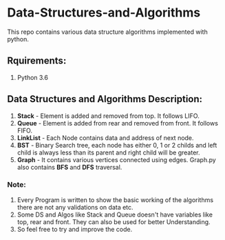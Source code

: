 # Data-Structures-and-Algorithms
This repo contains various data structure algorithms implemented with python.

## Rquirements: 
1. Python 3.6

## Data Structures and Algorithms Description: 
1. **Stack** - Element is added and removed from top. It follows LIFO.
2. **Queue** - Element is added from rear and removed from front. It follows FIFO.
3. **LinkList** - Each Node contains data and address of next node.
4. **BST** - Binary Search tree, each node has either 0, 1 or 2 childs and left child is always less than its parent and right child will be greater.
5. **Graph** - It contains various vertices connected using edges. Graph.py also contains **BFS** and **DFS** traversal.

### Note: 
1. Every Program is written to show the basic working of the algorithms there are not any validations on data etc.
2. Some DS and Algos like Stack and Queue doesn't have variables like top, rear and front. They can also be used for better Understanding.
3. So feel free to try and improve the code.
